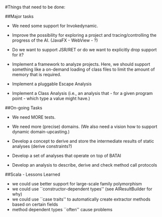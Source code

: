 #Things that need to be done:

##Major tasks

* We need some support for Invokedynamic.

* Improve the possibility for exploring a project and tracing/controlling the progress of the AI. (JavaFX - WebView - ?)

* Do we want to support JSR/RET or do we want to explicitly drop support for it?

* Implement a framework to analyze projects. Here, we should support something like a on-demand loading of class files to limit the amount of memory that is required.

* Implement a pluggable Escape Analysis

* Implement a Class Analysis (i.e., an analysis that - for a given program point - which type a value might have.)

##On-going Tasks

* We need MORE tests.

* We need more (precise) domains. (We also need a vision how to support dynamic domain-upcasting.)

* Develop a concept to derive and store the intermediate results of static analyses (derive constraints?)

* Develop a set of analyses that operate on top of BATAI

* Develop an analysis to describe, derive and check method call protocols


##Scala - Lessons Learned
- we could use better support for large-scale family polymorphism
- we could use ``constructor-dependent types'' (see AIResultBuilder for why)
- we could use ``case traits'' to automatically create extractor methods based on certain fields
- method dependent types ``often'' cause problems
